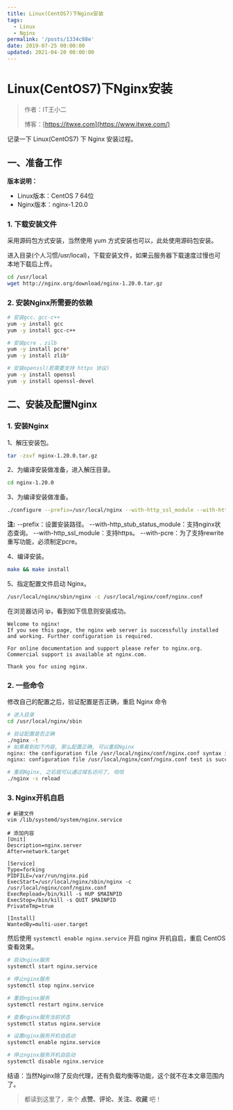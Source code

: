 ```yaml
---
title: Linux(CentOS7)下Nginx安装
tags:
  - Linux
  - Nginx
permalink: '/posts/1334c88e'
date: 2019-07-25 00:00:00
updated: 2021-04-20 00:00:00
---
```


# Linux(CentOS7)下Nginx安装

> 作者：IT王小二
>
> 博客：[https://itwxe.com](https://www.itwxe.com/)

记录一下 Linux(CentOS7) 下 Nginx 安装过程。

## 一、准备工作

**版本说明：**

- Linux版本：CentOS 7 64位
- Nginx版本：nginx-1.20.0

### 1. 下载安装文件

采用源码包方式安装，当然使用 yum 方式安装也可以，此处使用源码包安装。

进入目录(个人习惯/usr/local)，下载安装文件，如果云服务器下载速度过慢也可本地下载后上传。

```bash
cd /usr/local
wget http://nginx.org/download/nginx-1.20.0.tar.gz
```

### 2. 安装Nginx所需要的依赖

```bash
# 安装gcc、gcc-c++
yum -y install gcc
yum -y install gcc-c++

# 安装pcre 、zilb
yum -y install pcre*
yum -y install zlib*

# 安装openssl(若需要支持 https 协议)
yum -y install openssl
yum -y install openssl-devel
```

## 二、安装及配置Nginx

### 1. 安装Nginx

1、解压安装包。

```bash
tar -zxvf nginx-1.20.0.tar.gz
```

2、为编译安装做准备，进入解压目录。

```bash
cd nginx-1.20.0
```

3、为编译安装做准备。

```bash
./configure --prefix=/usr/local/nginx --with-http_ssl_module --with-http_stub_status_module --with-pcre
```

**注:**
--prefix：设置安装路径。
--with-http_stub_status_module：支持nginx状态查询。
--with-http_ssl_module：支持https。
--with-pcre：为了支持rewrite重写功能，必须制定pcre。

4、编译安装。

```bash
make && make install
```

5、指定配置文件启动 Nginx。

```bash
/usr/local/nginx/sbin/nginx -c /usr/local/nginx/conf/nginx.conf
```

在浏览器访问 ip，看到如下信息则安装成功。

```
Welcome to nginx!
If you see this page, the nginx web server is successfully installed and working. Further configuration is required.

For online documentation and support please refer to nginx.org.
Commercial support is available at nginx.com.

Thank you for using nginx.
```

### 2. 一些命令

修改自己的配置之后，验证配置是否正确，重启 Nginx 命令

```bash
# 进入目录
cd /usr/local/nginx/sbin

# 验证配置是否正确
./nginx -t
# 如果看到如下内容, 那么配置正确, 可以重启Nginx
nginx: the configuration file /usr/local/nginx/conf/nginx.conf syntax is ok
nginx: configuration file /usr/local/nginx/conf/nginx.conf test is successful

# 重启Nginx, 之后就可以通过域名访问了, 哈哈
./nginx -s reload
```

### 3. Nginx开机自启

```
# 新建文件
vim /lib/systemd/system/nginx.service

# 添加内容
[Unit]
Description=nginx.server
After=network.target

[Service]
Type=forking
PIDFILE=/var/run/nginx.pid
ExecStart=/usr/local/nginx/sbin/nginx -c /usr/local/nginx/conf/nginx.conf
ExecRepload=/bin/kill -s HUP $MAINPID
ExecStop=/bin/kill -s QUIT $MAINPID
PrivateTmp=true

[Install]
WantedBy=multi-user.target
```

然后使用 `systemctl enable nginx.service` 开启 nginx 开机自启，重启 CentOS 查看效果。

```bash
# 启动nginx服务
systemctl start nginx.service

# 停止nginx服务
systemctl stop nginx.service

# 重启nginx服务
systemctl restart nginx.service

# 查看nginx服务当前状态
systemctl status nginx.service

# 设置nginx服务开机自启动
systemctl enable nginx.service

# 停止nginx服务开机自启动
systemctl disable nginx.service
```

结语：当然Nginx除了反向代理，还有负载均衡等功能，这个就不在本文章范围内了。

> 都读到这里了，来个 **点赞、评论、关注、收藏** 吧！
